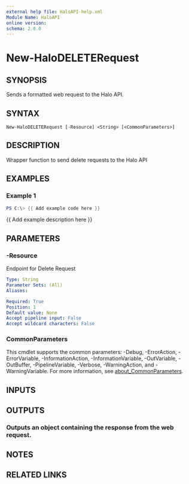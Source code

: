 ```yaml
---
external help file: HaloAPI-help.xml
Module Name: HaloAPI
online version:
schema: 2.0.0
---
```


# New-HaloDELETERequest

## SYNOPSIS
Sends a formatted web request to the Halo API.

## SYNTAX

```
New-HaloDELETERequest [-Resource] <String> [<CommonParameters>]
```

## DESCRIPTION
Wrapper function to send delete requests to the Halo API

## EXAMPLES

### Example 1
```powershell
PS C:\> {{ Add example code here }}
```

{{ Add example description here }}

## PARAMETERS

### -Resource
Endpoint for Delete Request

```yaml
Type: String
Parameter Sets: (All)
Aliases:

Required: True
Position: 1
Default value: None
Accept pipeline input: False
Accept wildcard characters: False
```

### CommonParameters
This cmdlet supports the common parameters: -Debug, -ErrorAction, -ErrorVariable, -InformationAction, -InformationVariable, -OutVariable, -OutBuffer, -PipelineVariable, -Verbose, -WarningAction, and -WarningVariable. For more information, see [about_CommonParameters](http://go.microsoft.com/fwlink/?LinkID=113216).

## INPUTS

## OUTPUTS

### Outputs an object containing the response from the web request.
## NOTES

## RELATED LINKS
